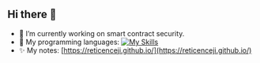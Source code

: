 ## Hi there 👋

<!--
**reticenceji/reticenceji** is a ✨ _special_ ✨ repository because its `README.md` (this file) appears on your GitHub profile.

Here are some ideas to get you started:

- 🔭 I’m currently working on ...
- 🌱 I’m currently learning ...
- 👯 I’m looking to collaborate on ...
- 🤔 I’m looking for help with ...
- 💬 Ask me about ...
- 📫 How to reach me: ...
- 😄 Pronouns: ...
- ⚡ Fun fact: ...
-->

- 🔭 I’m currently working on smart contract security. 
- 🌱 My programming languages: [![My Skills](https://skillicons.dev/icons?i=rust,py,c,cpp,go,solidity,scala)](https://skillicons.dev)
- ✨ My notes: [https://reticenceji.github.io/](https://reticenceji.github.io/)

